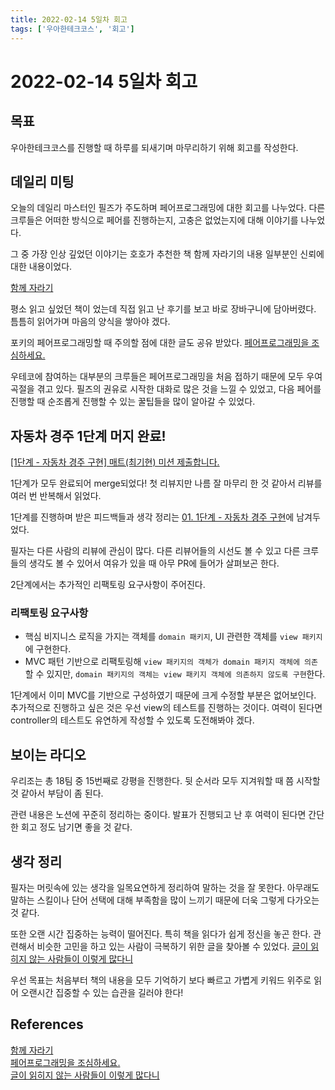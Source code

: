 ```yaml
---
title: 2022-02-14 5일차 회고
tags: ['우아한테크코스', '회고']
---
```


# 2022-02-14 5일차 회고

<CenterImage image-src=https://user-images.githubusercontent.com/59357153/152970395-a31c8134-fc89-449f-b4dc-441e03df929c.png />

## 목표

우아한테크코스를 진행할 때 하루를 되새기며 마무리하기 위해 회고를 작성한다.

## 데일리 미팅

오늘의 데일리 마스터인 필즈가 주도하며 페어프로그래밍에 대한 회고를 나누었다. 다른 크루들은 어떠한 방식으로 페어를 진행하는지, 고충은 없었는지에 대해 이야기를 나누었다.

그 중 가장 인상 깊었던 이야기는 호호가 추천한 책 함께 자라기의 내용 일부분인 신뢰에 대한 내용이었다.

[함께 자라기](https://digital.kyobobook.co.kr/digital/ebook/ebookDetail.ink?LINK=NVE&category=001&barcode=4808966262335)

평소 읽고 싶었던 책이 었는데 직접 읽고 난 후기를 보고 바로 장바구니에 담아버렸다. 틈틈히 읽어가며 마음의 양식을 쌓아야 겠다.

포키의 페어프로그래밍할 때 주의할 점에 대한 글도 공유 받았다. [페어프로그래밍을 조심하세요.](https://medium.com/@ghilbut/%ED%8E%98%EC%96%B4%ED%94%84%EB%A1%9C%EA%B7%B8%EB%9E%98%EB%B0%8D%EC%9D%84-%EC%A1%B0%EC%8B%AC%ED%95%98%EC%84%B8%EC%9A%94-4b4fd7d61150)

우테코에 참여하는 대부분의 크루들은 페어프로그래밍을 처음 접하기 때문에 모두 우여곡절을 겪고 있다. 필즈의 권유로 시작한 대화로 많은 것을 느낄 수 있었고, 다음 페어를 진행할 때 순조롭게 진행할 수 있는 꿀팁들을 많이 알아갈 수 있었다.

## 자동차 경주 1단계 머지 완료!

[[1단계 - 자동차 경주 구현] 매트(최기현) 미션 제출합니다.](https://github.com/woowacourse/java-racingcar/pull/275)

1단계가 모두 완료되어 merge되었다! 첫 리뷰지만 나름 잘 마무리 한 것 같아서 리뷰를 여러 번 반복해서 읽었다. 

1단계를 진행하며 받은 피드백들과 생각 정리는 [01. 1단계 - 자동차 경주 구현](https://hyeonic.github.io/woowacourse/level-1-mission/01-java-racing-car-step1.html)에 남겨두었다.

필자는 다른 사람의 리뷰에 관심이 많다. 다른 리뷰어들의 시선도 볼 수 있고 다른 크루들의 생각도 볼 수 있어서 여유가 있을 때 아무 PR에 들어가 살펴보곤 한다. 

2단계에서는 추가적인 리팩토링 요구사항이 주어진다. 

### ****리팩토링 요구사항****

* 핵심 비지니스 로직을 가지는 객체를 `domain 패키지`, UI 관련한 객체를 `view 패키지`에 구현한다.
* MVC 패턴 기반으로 리팩토링해 `view 패키지의 객체가 domain 패키지 객체에 의존`할 수 있지만, `domain 패키지의 객체는 view 패키지 객체에 의존하지 않도록 구현`한다.

1단계에서 이미 MVC를 기반으로 구성하였기 때문에 크게 수정할 부분은 없어보인다. 추가적으로 진행하고 싶은 것은 우선 view의 테스트를 진행하는 것이다. 여력이 된다면 controller의 테스트도 유연하게 작성할 수 있도록 도전해봐야 겠다.

## 보이는 라디오

우리조는 총 18팀 중 15번째로 강평을 진행한다. 뒷 순서라 모두 지겨워할 때 쯤 시작할 것 같아서 부담이 좀 된다.

관련 내용은 노션에 꾸준히 정리하는 중이다. 발표가 진행되고 난 후 여력이 된다면 간단한 회고 정도 남기면 좋을 것 같다.

## 생각 정리

필자는 머릿속에 있는 생각을 일목요연하게 정리하여 말하는 것을 잘 못한다. 아무래도 말하는 스킬이나 단어 선택에 대해 부족함을 많이 느끼기 때문에 더욱 그렇게 다가오는 것 같다. 

또한 오랜 시간 집중하는 능력이 떨어진다. 특히 책을 읽다가 쉽게 정신을 놓곤 한다. 관련해서 비슷한 고민을 하고 있는 사람이 극복하기 위한 글을 찾아볼 수 있었다. [글이 읽히지 않는 사람들이 이렇게 많다니](https://blog.weirdx.io/post/64801)

우선 목표는 처음부터 책의 내용을 모두 기억하기 보다 빠르고 가볍게 키워드 위주로 읽어 오랜시간 집중할 수 있는 습관을 길러야 한다!

## References

[함께 자라기](https://digital.kyobobook.co.kr/digital/ebook/ebookDetail.ink?LINK=NVE&category=001&barcode=4808966262335)<br>
[페어프로그래밍을 조심하세요.](https://medium.com/@ghilbut/%ED%8E%98%EC%96%B4%ED%94%84%EB%A1%9C%EA%B7%B8%EB%9E%98%EB%B0%8D%EC%9D%84-%EC%A1%B0%EC%8B%AC%ED%95%98%EC%84%B8%EC%9A%94-4b4fd7d61150)<br>
[글이 읽히지 않는 사람들이 이렇게 많다니](https://blog.weirdx.io/post/64801)

<TagLinks />